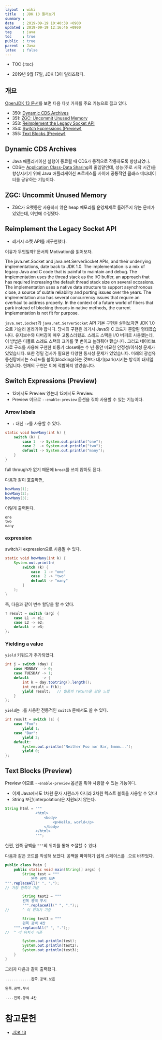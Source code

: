 ```yaml
---
layout  : wiki
title   : JDK 13 둘러보기
summary : 
date    : 2019-09-19 10:40:38 +0900
updated : 2019-09-19 12:16:46 +0900
tag     : java
toc     : true
public  : true
parent  : Java
latex   : false
---
```

* TOC
{:toc}

* 2019년 9월 17일, JDK 13이 릴리즈됐다.

## 개요

[OpenJDK 13 문서][open-jdk-13]를 보면 다음 다섯 가지를 주요 기능으로 꼽고 있다.

>
* 350: [Dynamic CDS Archives](https://openjdk.java.net/jeps/350 )
* 351: [ZGC: Uncommit Unused Memory](https://openjdk.java.net/jeps/351 )
* 353: [Reimplement the Legacy Socket API](https://openjdk.java.net/jeps/353 )
* 354: [Switch Expressions (Preview)](https://openjdk.java.net/jeps/354 )
* 355: [Text Blocks (Preview)](https://openjdk.java.net/jeps/355 )

## Dynamic CDS Archives

* Java 애플리케이션 실행이 종료될 때 CDS가 동적으로 작동하도록 향상되었다.
* CDS는 [Application Class-Data Sharing](https://openjdk.java.net/jeps/310 )의 줄임말인데, 성능(주로 시작 시간)을 향상시키기 위해 Java 애플리케이션 프로세스들 사이에 공통적인 클래스 메타데이터를 공유하는 기능이다.

## ZGC: Uncommit Unused Memory

* ZGC가 오랫동안 사용하지 않은 heap 메모리를 운영체제로 돌려주지 않는 문제가 있었는데, 이번에 수정됐다.

## Reimplement the Legacy Socket API

* 레거시 소켓 API를 재구현했다.

이유가 무엇일까? 문서의 Motivation을 읽어보자.

>
The java.net.Socket and java.net.ServerSocket APIs, and their underlying implementations, date back to JDK 1.0. The implementation is a mix of legacy Java and C code that is painful to maintain and debug. The implementation uses the thread stack as the I/O buffer, an approach that has required increasing the default thread stack size on several occasions. The implementation uses a native data structure to support asynchronous close, a source of subtle reliability and porting issues over the years. The implementation also has several concurrency issues that require an overhaul to address properly. In the context of a future world of fibers that park instead of blocking threads in native methods, the current implementation is not fit for purpose.

`java.net.Socket`과 `java.net.ServerSocket` API 기본 구현을 살펴보자면 JDK 1.0으로 거슬러 올라가야 합니다. 당시의 구현은 레거시 Java와 C 코드가 혼합된 형태였습니다. 유지보수와 디버깅이 매우 고통스러웠죠.
스레드 스택을 I/O 버퍼로 사용했는데, 이 방법은 디폴트 스레드 스택의 크기를 몇 번이고 늘려줘야 했습니다.
그리고 네이티브 자료 구조를 사용해 구현한 비동기 close에는 수 년 동안 미묘한 안정성/이식성 문제가 있었습니다.
또한 정밀 검사가 필요한 다양한 동시성 문제가 있었습니다. 미래의 광섬유 통신망에서는 스레드를 블록(blocking)하는 것보다 대기(park)시키는 방식이 대세일 것입니다. 현재의 구현은 이에 적합하지 않았습니다.


## Switch Expressions (Preview)

* 12에서도 Preview 였는데 13에서도 Preview.
* Preview 이므로 `--enable-preview` 옵션을 줘야 사용할 수 있는 기능이다.

### Arrow labels

* `:` 대신 `->`를 사용할 수 있다.

```java
static void howMany(int k) {
    switch (k) {
        case 1  -> System.out.println("one");
        case 2  -> System.out.println("two");
        default -> System.out.println("many");
    }
}
```

full through가 없기 때문에 `break`를 쓰지 않아도 된다.

다음과 같이 호출하면,

```java
howMany(1);
howMany(2);
howMany(3);
```

이렇게 출력된다.

```
one
two
many
```

### expression

switch가 expression으로 사용될 수 있다.

```java
static void howMany(int k) {
    System.out.println(
        switch (k) {
            case  1 -> "one"
            case  2 -> "two"
            default -> "many"
        }
    );
}
```

즉, 다음과 같이 변수 할당을 할 수 있다.

```java
T result = switch (arg) {
    case L1 -> e1;
    case L2 -> e2;
    default -> e3;
};
```

### Yielding a value

`yield` 키워드가 추가되었다.

```java
int j = switch (day) {
    case MONDAY  -> 0;
    case TUESDAY -> 1;
    default      -> {
        int k = day.toString().length();
        int result = f(k);
        yield result;   // 일종의 return문 같은 느낌
    }
};
```

`yield`는 `:`를 사용한 전통적인 `switch` 문에서도 쓸 수 있다.

```java
int result = switch (s) {
    case "Foo": 
        yield 1;
    case "Bar":
        yield 2;
    default:
        System.out.println("Neither Foo nor Bar, hmmm...");
        yield 0;
};
```

## Text Blocks (Preview)

Preview 이므로 `--enable-preview` 옵션을 줘야 사용할 수 있는 기능이다.

* 이제 Java에서도 1차원 문자 시퀀스가 아니라 2차원 텍스트 블록을 사용할 수 있다!
* String 보간(interpolation)은 지원되지 않는다.

```java
String html = """
              <html>
                  <body>
                      <p>Hello, world</p>
                  </body>
              </html>
              """;
```

한편, 왼쪽 공백을 `"""`의 위치를 통해 조절할 수 있다.

다음과 같은 코드를 작성해 보았다. 공백을 파악하기 쉽게 스페이스를 `.`으로 바꾸었다.

```java
public class Main {
    public static void main(String[] args) {
        String test = """
            왼쪽 공백 보존
""".replaceAll(" ", ".");
// 가장 왼쪽이 기준

        String test2 = """
        왼쪽 공백 무시
        """.replaceAll(" ", ".");;
//      ^ 이 위치가 기준

        String test3 = """
        왼쪽 공백 4칸
    """.replaceAll(" ", ".");;
//  ^ 이 위치가 기준

        System.out.println(test);
        System.out.println(test2);
        System.out.println(test3);
    }
}
```

그러자 다음과 같이 출력됐다.

```
............왼쪽.공백.보존

왼쪽.공백.무시

....왼쪽.공백.4칸
```


# 참고문헌

* [JDK 13][open-jdk-13]

[open-jdk-13]: https://openjdk.java.net/projects/jdk/13/
